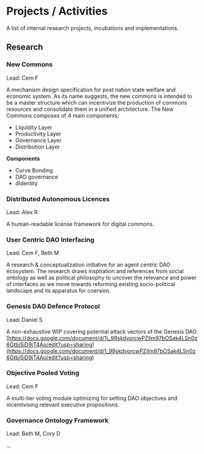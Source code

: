 # Projects / Activities

A list of internal research projects, incubations and implementations.

## Research

### New Commons

Lead: Cem F

A mechanism design specification for post nation state welfare and economic system. As its name suggests, the new commons is intended to be a master structure which can incentivize the production of commons resources and consolidate them in a unified architecture. The New Commons composes of 4 main components:

* Liquidity Layer
* Productivity Layer
* Governance Layer
* Distribution Layer

**Components**

* Curve Bonding
* DAO governance
* dIdentity

### Distributed Autonomous Licences

Lead: Alex R

A human-readable license framework for digital commons.

### User Centric DAO Interfacing

Lead: Cem F, Beth M

A research & conceptualization initiative for an agent centric DAO ecosystem. The research draws inspiration and references from social ontology as well as political philosophy to uncover the relevance and power of interfaces as we move towards reforming existing socio-political landscape and its apparatus for coersion.

### Genesis DAO Defence Protocol

Lead: Daniel S

A non-exhaustive WIP covering potential attack vectors of the Genesis DAO. [https://docs.google.com/document/d/1\_99skdvorcwPZllm97bOSak4LSn0z6GtbjSjD9jT4Ao/edit?usp=sharing](https://docs.google.com/document/d/1_99skdvorcwPZllm97bOSak4LSn0z6GtbjSjD9jT4Ao/edit?usp=sharing)

### Objective Pooled Voting

Lead: Cem F

A multi-tier voting module optimizing for setting DAO objectives and incentivising relevant executive propositions.

### Governance Ontology Framework

Lead: Beth M, Cory D

...

